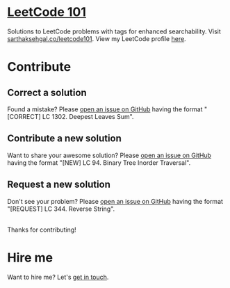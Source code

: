 # [LeetCode 101](https://sarthaksehgal.co/leetcode101)
Solutions to LeetCode problems with tags for enhanced searchability.
Visit [sarthaksehgal.co/leetcode101](https://sarthaksehgal.co/leetcode101).
View my LeetCode profile [here](https://leetcode.com/sarthaksehgal/).

# Contribute
## Correct a solution
Found a mistake? Please [open an issue on GitHub](https://github.com/sarthak-sehgal/leetcode101/issues) having the format "[CORRECT] LC 1302. Deepest Leaves Sum".

## Contribute a new solution
Want to share your awesome solution? Please [open an issue on GitHub](https://github.com/sarthak-sehgal/leetcode101/issues) having the format "[NEW] LC 94. Binary Tree Inorder Traversal".

## Request a new solution
Don't see your problem? Please [open an issue on GitHub](https://github.com/sarthak-sehgal/leetcode101/issues) having the format "[REQUEST] LC 344. Reverse String".

<br/>
Thanks for contributing!

# Hire me
Want to hire me? Let's [get in touch](https://sarthaksehgal.co).